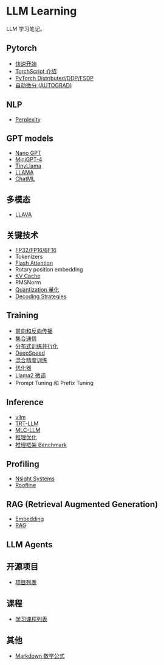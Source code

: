 # LLM Learning

LLM 学习笔记。

## Pytorch
- [快速开始](./pytorch/quickstart)
- [TorchScript 介绍](./pytorch/torchscript)
- [PyTorch Distributed/DDP/FSDP](./pytorch/distributed)
- [自动微分 (AUTOGRAD)](./pytorch/autograd)

## NLP
- [Perplexity](./nlp/Perplexity.md)

## GPT models
- [Nano GPT](./GPT/nanoGPT)
- [MiniGPT-4](./GPT/miniGPT4/README.md)
- [TinyLlama](./GPT/TinyLlama/README.md)
- [LLAMA](./GPT/Llama)
- [ChatML](./GPT/chatml.md)

## 多模态
- [LLAVA](./Multimodal/LLAVA.md)

## 关键技术
- [FP32/FP16/BF16](./technology/precision/fp32_fp16_bf16.md)
- Tokenizers
- [Flash Attention](./technology/flash_attention/README.md)
- Rotary position embedding
- [KV Cache](./technology/KV_Cache/README.md)
- RMSNorm
- [Quantization 量化](./technology/Quantization/README.md)
- [Decoding Strategies](./technology/decoding_strategies/README.md)

## Training
- [前向和反向传播](./training/backprob/README.md)
- [集合通信](./training/mpi)
- [分布式训练并行化](./training/parallelism/README.md)
- [DeepSpeed](./DeepSpeed)
- [混合精度训练](./training/amp/README.md)
- [优化器](./training/optimizer/)
- [Llama2 微调](./training/finetune/llama2_fine_tune.md)
- Prompt Tuning 和 Prefix Tuning

## Inference
- [vllm](./inference/vllm)
- [TRT-LLM](./inference/TRT-LLM/)
- [MLC-LLM](./inference/MLC-LLM/)
- [推理优化](./inference/optimization)
- [推理框架 Benchmark](./inference/benchmark/README.md)

## Profiling
- [Nsight Systems](./Profiling/nsight_systems.md)
- [Roofline](./Profiling/roofline/README.md)

## RAG (Retrieval Augmented Generation)
- [Embedding](./RAG/Embedding.md)
- [RAG](./RAG/README.md)

## LLM Agents


## 开源项目
- [项目列表](./Opensource/README.md)

## 课程
- [学习课程列表](./Courses/README.md)

## 其他
- [Markdown 数学公式](https://www.cnblogs.com/bytesfly/p/markdown-formula.html)
